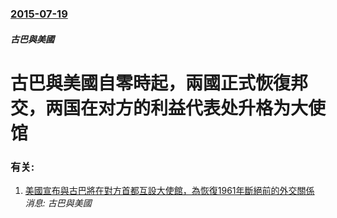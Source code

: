 ### [2015-07-19](/news/2015/07/19/index.md)

##### 古巴與美國
# 古巴與美國自零時起，兩國正式恢復邦交，两国在对方的利益代表处升格为大使馆




### 有关:

1. [美國宣布與古巴將在對方首都互設大使館，為恢復1961年斷絕前的外交關係](/zh/news/2015/07/1/美國宣布與古巴將在對方首都互設大使館-為恢復1961年斷絕前的外交關係.md) _消息: 古巴與美國_
